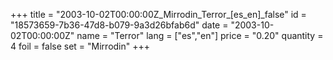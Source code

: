 +++
title = "2003-10-02T00:00:00Z_Mirrodin_Terror_[es_en]_false"
id = "18573659-7b36-47d8-b079-9a3d26bfab6d"
date = "2003-10-02T00:00:00Z"
name = "Terror"
lang = ["es","en"]
price = "0.20"
quantity = 4
foil = false
set = "Mirrodin"
+++
